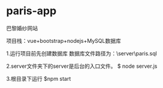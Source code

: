 # paris-app

巴黎婚纱网站

项目栈：vue+bootstrap+nodejs+MySQL数据库

1.运行项目前先创建数据库
数据库文件路径为：\server\paris.sql

2.server文件夹下的server是后台的入口文件。
$ node server.js

3.根目录下运行
$npm start
